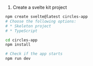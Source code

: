 1. Create a svelte kit project
```bash
npm create svelte@latest circles-app
# Choose the following options:
# * Skeleton project
# * TypeScript

cd circles-app
npm install

# Check if the app starts
npm run dev
```